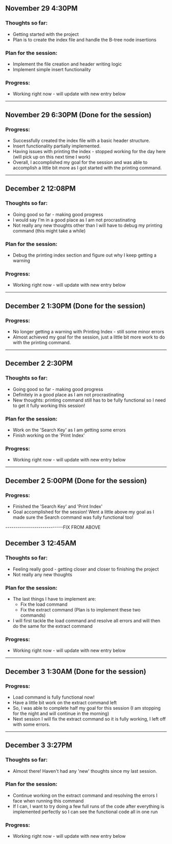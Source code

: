 ## November 29 4:30PM

### Thoughts so far:
- Getting started with the project
- Plan is to create the index file and handle the B-tree node insertions

### Plan for the session:
- Implement the file creation and header writing logic
- Implement simple insert functionality

### Progress:
- Working right now - will update with new entry below

----------------------------

## November 29 6:30PM (Done for the session)

### Progress:
- Successfully created the index file with a basic header structure.
- Insert functionality partially implemented.
- Having issues with printing the index - stopped working for the day here (will pick up on this next time I work)
- Overall, I accomplished my goal for the session and was able to accomplish a little bit more as I got started with the printing command.

----------------------------

## December 2 12:08PM

### Thoughts so far:
- Going good so far - making good progress
- I would say I'm in a good place as I am not procrastinating
- Not really any new thoughts other than I will have to debug my printing command (this might take a while)

### Plan for the session:
- Debug the printing index section and figure out why I keep getting a warning

### Progress:
- Working right now - will update with new entry below

----------------------------

## December 2 1:30PM (Done for the session)

### Progress:
- No longer getting a warning with Printing Index - still some minor errors
- Almost achieved my goal for the session, just a little bit more work to do with the printing command.

----------------------------

## December 2 2:30PM

### Thoughts so far:
- Going good so far - making good progress
- Definitely in a good place as I am not procrastinating
- New thoughts: printing command still has to be fully functional so I need to get it fully working this session!

### Plan for the session:
- Work on the 'Search Key' as I am getting some errors
- Finish working on the 'Print Index'

### Progress:
- Working right now - will update with new entry below

----------------------------

## December 2 5:00PM (Done for the session)

### Progress:
- Finished the 'Search Key' and 'Print Index'
- Goal accomplished for the session! Went a little above my goal as I made sure the Search command was fully functional too!

----------------------------FIX FROM ABOVE

## December 3 12:45AM

### Thoughts so far:
- Feeling really good - getting closer and closer to finishing the project
- Not really any new thoughts

### Plan for the session:
- The last things I have to implement are:
    - Fix the load command
    - Fix the extract command
(Plan is to implement these two commands)
- I will first tackle the load command and resolve all errors and will then do the same for the extract command

### Progress:
- Working right now - will update with new entry below

----------------------------

## December 3 1:30AM (Done for the session)

### Progress:
- Load command is fully functional now!
- Have a little bit work on the extract command left
- So, I was able to complete half my goal for this session (I am stopping for the night and will continue in the morning)
- Next session I will fix the extract command so it is fully working, I left off with some errors.

----------------------------

## December 3 3:27PM

### Thoughts so far:
- Almost there! Haven't had any 'new' thoughts since my last session.

### Plan for the session:
- Continue working on the extract command and resolving the errors I face when running this command
- If I can, I want to try doing a few full runs of the code after everything is implemented perfectly so I can see the functional code all in one run

### Progress:
- Working right now - will update with new entry below
